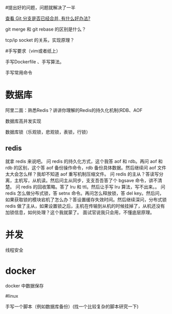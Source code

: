 #提出好的问题，问题就解决了一半

[查看 Git 分支是否已经合并, 有什么好办法?](https://segmentfault.com/q/1010000000464961)

git merge 和 git rebase 的区别是什么？

tcp/ip socket 的关系，实现原理？



#手写要求（vim或者纸上）

手写Dockerfile 、手写算法。

手写常用命令



# 数据库

阿里二面：熟悉Redis？讲讲你理解的Redis的持久化机制(RDB、AOF

数据库高并发实现

数据库锁（乐观锁，悲观锁，表锁，行锁）

## redis

就拿 redis 来说吧。
问 redis 的持久化方式，这个我答 aof 和 rdb。再问 aof 和 rdb 的区别，这个答 aof 备份操作命令，rdb 备份具体数据。然后继续问 aof 文件太大会怎么样？我却不知道 aof 重写机制压缩文件。
问 redis 的主从？答读写分离，主机写，从机读。然后问主从同步，支支吾吾答了个 bgsave 命令，讲不清楚。
问 redis 的回收策略。答了 lru 和 ttl。然后让手写 lru 算法，写不出来。。
问 redis 怎么做分布式锁，答 setnx 命令。再问怎么释放锁，答 del key。然后问，如果获取锁的模块宕机了怎么办？答设置缓存失效时间。然后继续深问，分布式锁 redis 做了主从，如果设置锁之后，主机在传输到从机的时候挂掉了，从机还没有加锁信息，如何处理？这个我就蒙了。
面试官说我只会用，不懂底层原理。












# 并发

线程安全



# docker

docker 中数据保存





#linux

手写一个脚本（例如数据库备份）(找一个比较复杂的脚本研究一下)

